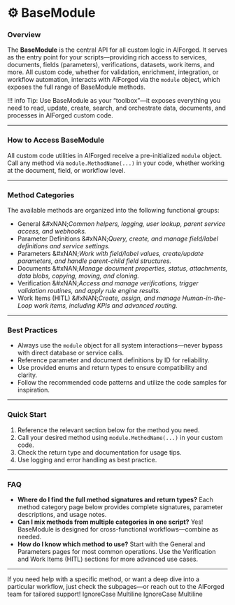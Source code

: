 # ⚙️ BaseModule

### Overview

The **BaseModule** is the central API for all custom logic in AIForged. It serves as the entry point for your scripts—providing rich access to services, documents, fields (parameters), verifications, datasets, work items, and more. All custom code, whether for validation, enrichment, integration, or workflow automation, interacts with AIForged via the `module` object, which exposes the full range of BaseModule methods.

!!! info
    Tip: Use BaseModule as your “toolbox”—it exposes everything you need to read, update, create, search, and orchestrate data, documents, and processes in AIForged custom code.

***

### How to Access BaseModule

All custom code utilities in AIForged receive a pre-initialized `module` object.\
Call any method via `module.MethodName(...)` in your code, whether working at the document, field, or workflow level.

***

### Method Categories

The available methods are organized into the following functional groups:

* General
  &#xNAN;_&#x43;ommon helpers, logging, user lookup, parent service access, and webhooks._
* Parameter Definitions
  &#xNAN;_&#x51;uery, create, and manage field/label definitions and service settings._
* Parameters
  &#xNAN;_&#x57;ork with field/label values, create/update parameters, and handle parent-child field structures._
* Documents
  &#xNAN;_&#x4D;anage document properties, status, attachments, data blobs, copying, moving, and cloning._
* Verification
  &#xNAN;_&#x41;ccess and manage verifications, trigger validation routines, and apply rule engine results._
* Work Items (HITL)
  &#xNAN;_&#x43;reate, assign, and manage Human-in-the-Loop work items, including KPIs and advanced routing._

***

### Best Practices

* Always use the `module` object for all system interactions—never bypass with direct database or service calls.
* Reference parameter and document definitions by ID for reliability.
* Use provided enums and return types to ensure compatibility and clarity.
* Follow the recommended code patterns and utilize the code samples for inspiration.

***

### Quick Start

1. Reference the relevant section below for the method you need.
2. Call your desired method using `module.MethodName(...)` in your custom code.
3. Check the return type and documentation for usage tips.
4. Use logging and error handling as best practice.

***

### FAQ

* **Where do I find the full method signatures and return types?**
  Each method category page below provides complete signatures, parameter descriptions, and usage notes.
* **Can I mix methods from multiple categories in one script?**
  Yes! BaseModule is designed for cross-functional workflows—combine as needed.
* **How do I know which method to use?**
  Start with the General and Parameters pages for most common operations. Use the Verification and Work Items (HITL) sections for more advanced use cases.

***

If you need help with a specific method, or want a deep dive into a particular workflow, just check the subpages—or reach out to the AIForged team for tailored support!
 IgnoreCase Multiline IgnoreCase Multiline


